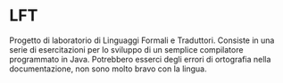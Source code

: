 # LFT
Progetto di laboratorio di Linguaggi Formali e Traduttori. Consiste in una serie di esercitazioni per lo sviluppo di un semplice compilatore programmato in Java.
Potrebbero esserci degli errori di ortografia nella documentazione, non sono molto bravo con la lingua.
